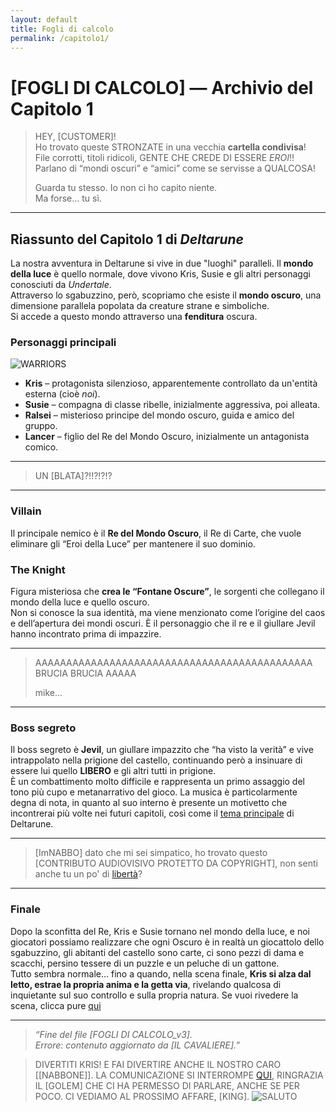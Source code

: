 ```yaml
---
layout: default
title: Fogli di calcolo
permalink: /capitolo1/
---
```


# [FOGLI DI CALCOLO] — Archivio del Capitolo 1

> HEY, [CUSTOMER]!  
> Ho trovato queste STRONZATE in una vecchia **cartella condivisa**!  
> File corrotti, titoli ridicoli, GENTE CHE CREDE DI ESSERE *EROI*!!  
> Parlano di “mondi oscuri” e “amici” come se servisse a QUALCOSA!  
>  
> Guarda tu stesso. Io non ci ho capito niente.  
> Ma forse… tu sì.  

---

## Riassunto del Capitolo 1 di *Deltarune*

La nostra avventura in Deltarune si vive in due "luoghi" paralleli.
Il **mondo della luce** è quello normale, dove vivono Kris, Susie e gli altri personaggi conosciuti da *Undertale*.  
Attraverso lo sgabuzzino, però, scopriamo che esiste il **mondo oscuro**, una dimensione parallela popolata da creature strane e simboliche.  
Si accede a questo mondo attraverso una **fenditura** oscura.

### Personaggi principali
![WARRIORS](https://preview.redd.it/a-human-a-monster-and-a-prince-from-the-dark-the-three-v0-khygf3emiwed1.jpg?width=640&crop=smart&auto=webp&s=6fc37c898546ac66e47b9c8d11ded109b02d9461)
- **Kris** – protagonista silenzioso, apparentemente controllato da un'entità esterna (cioè *noi*).  
- **Susie** – compagna di classe ribelle, inizialmente aggressiva, poi alleata.  
- **Ralsei** – misterioso principe del mondo oscuro, guida e amico del gruppo.  
- **Lancer** – figlio del Re del Mondo Oscuro, inizialmente un antagonista comico. 

---
> UN [BLATA]?!!?!?!?
---

### Villain
Il principale nemico è il **Re del Mondo Oscuro**, il Re di Carte, che vuole eliminare gli “Eroi della Luce” per mantenere il suo dominio.

### The Knight
Figura misteriosa che **crea le “Fontane Oscure”**, le sorgenti che collegano il mondo della luce e quello oscuro.  
Non si conosce la sua identità, ma viene menzionato come l’origine del caos e dell’apertura dei mondi oscuri. È il personaggio che il re e il giullare Jevil hanno incontrato prima di impazzire.

---
> AAAAAAAAAAAAAAAAAAAAAAAAAAAAAAAAAAAAAAAAAAAAA
> BRUCIA
> BRUCIA
> AAAAA
>
> mike...
---

### Boss segreto
Il boss segreto è **Jevil**, un giullare impazzito che “ha visto la verità” e vive intrappolato nella prigione del castello, continuando però a insinuare di essere lui quello **LIBERO** e gli altri tutti in prigione.  
È un combattimento molto difficile e rappresenta un primo assaggio del tono più cupo e metanarrativo del gioco. La musica è particolarmente degna di nota, in quanto al suo interno è presente un motivetto che incontrerai più volte nei futuri capitoli, così come il [tema principale](https://www.youtube.com/watch?v=B5NY09tJcts) di Deltarune.

---
> [ImNABBO] dato che mi sei simpatico, ho trovato questo [CONTRIBUTO AUDIOVISIVO PROTETTO DA COPYRIGHT], non senti anche tu un po' di [libertà](https://www.youtube.com/watch?v=1XdBFZxJYvM)?
---

### Finale
Dopo la sconfitta del Re, Kris e Susie tornano nel mondo della luce, e noi giocatori possiamo realizzare che ogni Oscuro è in realtà un giocattolo dello sgabuzzino, gli abitanti del castello sono carte, ci sono pezzi di dama e scacchi, persino tessere di un puzzle e un peluche di un gattone.  
Tutto sembra normale… fino a quando, nella scena finale, **Kris si alza dal letto, estrae la propria anima e la getta via**, rivelando qualcosa di inquietante sul suo controllo e sulla propria natura.
Se vuoi rivedere la scena, clicca pure [qui](https://youtu.be/2GJWm1XXQto?si=FehAbN3Ar6pVWkuK&t=17193)

---

> *“Fine del file [FOGLI DI CALCOLO_v3].*  
> *Errore: contenuto aggiornato da [IL CAVALIERE].*”  

> DIVERTITI KRIS! E FAI DIVERTIRE ANCHE IL NOSTRO CARO [[NABBONE]]. LA COMUNICAZIONE SI INTERROMPE [QUI](https://deltarune.com/dog/), RINGRAZIA IL [GOLEM] CHE CI HA PERMESSO DI PARLARE, ANCHE SE PER POCO. CI VEDIAMO AL PROSSIMO AFFARE, [KING]. 
![SALUTO](https://preview.redd.it/lets-talk-about-friend-v0-zom7ekba800f1.jpeg?auto=webp&s=3ea39b4a6790e8633eccbf0b802014a34c019954)